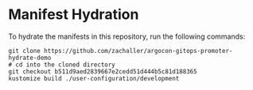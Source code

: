 # Manifest Hydration

To hydrate the manifests in this repository, run the following commands:

```shell
git clone https://github.com/zachaller/argocon-gitops-promoter-hydrate-demo
# cd into the cloned directory
git checkout b511d9aed2839667e2cedd51d444b5c81d188365
kustomize build ./user-configuration/development
```
